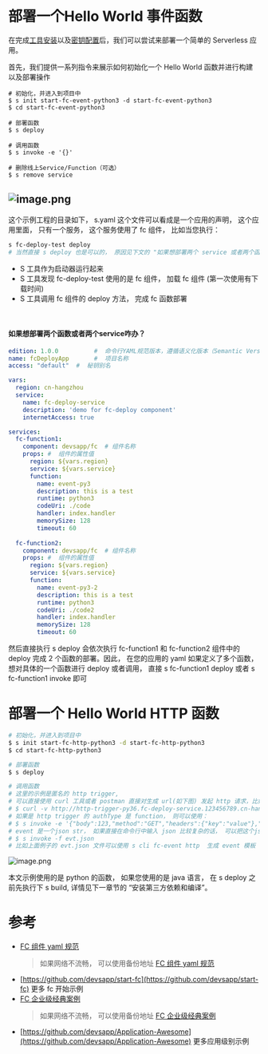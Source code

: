 # 部署一个Hello World 事件函数


在完成[工具安装](./install.md)以及[密钥配置](./config.md)后，我们可以尝试来部署一个简单的 Serverless 应用。


首先，我们提供一系列指令来展示如何初始化一个 Hello World 函数并进行构建以及部署操作


```shell
# 初始化，并进入到项目中
$ s init start-fc-event-python3 -d start-fc-event-python3
$ cd start-fc-event-python3

# 部署函数
$ s deploy

# 调用函数
$ s invoke -e '{}'

# 删除线上Service/Function（可选）
$ s remove service
```
## ![image.png](https://img.alicdn.com/imgextra/i1/O1CN01tckuHH1RZIN3gs46y_!!6000000002125-2-tps-2356-1476.png)
这个示例工程的目录如下， s.yaml 这个文件可以看成是一个应用的声明， 这个应用里面， 只有一个服务， 这个服务使用了 fc 组件， 比如当您执行：
```bash
s fc-deploy-test deploy
# 当然直接 s deploy 也是可以的， 原因见下文的 "如果想部署两个 service 或者两个函数 咋办？"
```

- S 工具作为启动器运行起来
- S 工具发现 fc-deploy-test 使用的是 fc 组件， 加载 fc 组件 (第一次使用有下载时间)
- S 工具调用 fc 组件的 deploy 方法， 完成 fc 函数部署

​

#### 如果想部署两个函数或者两个service咋办？
```yaml
edition: 1.0.0          #  命令行YAML规范版本，遵循语义化版本（Semantic Versioning）规范
name: fcDeployApp       #  项目名称
access: "default"  #  秘钥别名

vars:
  region: cn-hangzhou
  service:
    name: fc-deploy-service
    description: 'demo for fc-deploy component'
    internetAccess: true

services:
  fc-function1: 
    component: devsapp/fc  # 组件名称
    props: #  组件的属性值
      region: ${vars.region}
      service: ${vars.service}
      function:
        name: event-py3
        description: this is a test
        runtime: python3
        codeUri: ./code
        handler: index.handler
        memorySize: 128
        timeout: 60
  
  fc-function2:
    component: devsapp/fc  # 组件名称
    props: #  组件的属性值
      region: ${vars.region}
      service: ${vars.service}
      function:
        name: event-py3-2
        description: this is a test
        runtime: python3
        codeUri: ./code2
        handler: index.handler
        memorySize: 128
        timeout: 60
```


然后直接执行  s deploy 会依次执行 fc-function1  和 fc-function2 组件中的 deploy 完成 2 个函数的部署。因此， 在您的应用的 yaml 如果定义了多个函数， 想对具体的一个函数进行 deploy 或者调用， 直接
s fc-function1 deploy 或者 s fc-function1 invoke 即可
# 部署一个 Hello World HTTP 函数 


```bash
# 初始化，并进入到项目中
$ s init start-fc-http-python3 -d start-fc-http-python3
$ cd start-fc-http-python3

# 部署函数
$ s deploy

# 调用函数
# 这里的示例是匿名的 http trigger, 
# 可以直接使用 curl 工具或者 postman 直接对生成 url(如下图) 发起 http 请求，比如
# $ curl -v http://http-trigger-py36.fc-deploy-service.123456789.cn-hangzhou.fc.devsapp.net
# 如果是 http trigger 的 authType 是 function， 则可以使用：
# $ s invoke -e '{"body":123,"method":"GET","headers":{"key":"value"},"queries":{"key":"value"},"path":"string"}'
# event 是一个json str， 如果直接在命令行中输入 json 比较复杂的话， 可以把这个json str 保存在文件 evt.json 中， 然后
# $ s invoke -f evt.json
# 比如上面例子的 evt.json 文件可以使用 s cli fc-event http  生成 event 模板
```
![image.png](https://img.alicdn.com/imgextra/i1/O1CN01hREZ9H1jX9bKM4XI5_!!6000000004557-2-tps-1403-487.png)


本文示例使用的是 python 的函数， 如果您使用的是 java 语言， 在 s deploy 之前先执行下 s build,  详情见下一章节的 “安装第三方依赖和编译”。
# 参考

- [FC 组件 yaml 规范](https://github.com/devsapp/fc/blob/main/docs/Others/yaml.md)
  > 如果网络不流畅， 可以使用备份地址 [FC 组件 yaml 规范](https://gitee.com/devsapp/fc/blob/main/docs/zh/yaml.md)
- [https://github.com/devsapp/start-fc](https://github.com/devsapp/start-fc)  更多 fc 开始示例
- [FC 企业级经典案例](https://github.com/awesome-fc/fc-faq/blob/main/docs/FC%E7%BB%8F%E5%85%B8%E6%A1%88%E4%BE%8B.md)
  > 如果网络不流畅， 可以使用备份地址 [FC 企业级经典案例](https://gitee.com/aliyunfc/fc-faq/blob/main/docs/FC%E7%BB%8F%E5%85%B8%E6%A1%88%E4%BE%8B.md)
- [https://github.com/devsapp/Application-Awesome](https://github.com/devsapp/Application-Awesome)  更多应用级别示例
